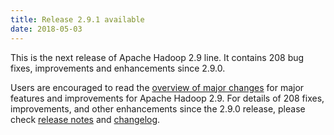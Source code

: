 ```yaml
---
title: Release 2.9.1 available
date: 2018-05-03
---
```

<!---
  Licensed under the Apache License, Version 2.0 (the "License");
  you may not use this file except in compliance with the License.
  You may obtain a copy of the License at

   http://www.apache.org/licenses/LICENSE-2.0

  Unless required by applicable law or agreed to in writing, software
  distributed under the License is distributed on an "AS IS" BASIS,
  WITHOUT WARRANTIES OR CONDITIONS OF ANY KIND, either express or implied.
  See the License for the specific language governing permissions and
  limitations under the License. See accompanying LICENSE file.
-->


This is the next release of Apache Hadoop 2.9 line. It contains 208 bug
fixes, improvements and enhancements since 2.9.0.

Users are encouraged to read the [overview of major
changes](http://hadoop.apache.org/docs/r2.9.1/index.html) for major
features and improvements for Apache Hadoop 2.9. For details of 208
fixes, improvements, and other enhancements since the 2.9.0 release,
please check [release
notes](http://hadoop.apache.org/docs/r2.9.1/hadoop-project-dist/hadoop-common/release/2.9.1/RELEASENOTES.2.9.1.html)
and
[changelog](http://hadoop.apache.org/docs/r2.9.1/hadoop-project-dist/hadoop-common/release/2.9.1/CHANGES.2.9.1.html).


